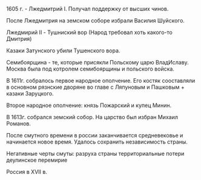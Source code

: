 1605 г. - Лжедмитрий I. Получал поддержку от высших чинов. 

После Лжедмитрия на земском соборе избрали Василия Шуйского. 

Лжедмирий II - Тушниский вор (Народ требовал хоть какого-то Дмитрия)

Казаки Затунского убили Тушенского вора.

Семибоярщина - те, которые присякли Польскому царю ВладИславу. Москва была под котролем семибоярщины и польского войска.

В 1611г. собралось первое народное ополчение. Его костяк сооставляли в основном рязнские дворяне во главе с Ляпуновым и Пашковым + казаки Заруцкого.

Второе народное ополчение: князь Пожарский и купец Минин. 

В 1613г. собрался земский собор. 
На царство был избран Михаил Романов.  

После смутного времени в россии заканчивается средневековье и начинается новое время.
Удалось сохранить независимость страны. 

Негативные черты смуты:
разруха страны
территориальные потери
деулинское перемирие


Россия в XVII в.